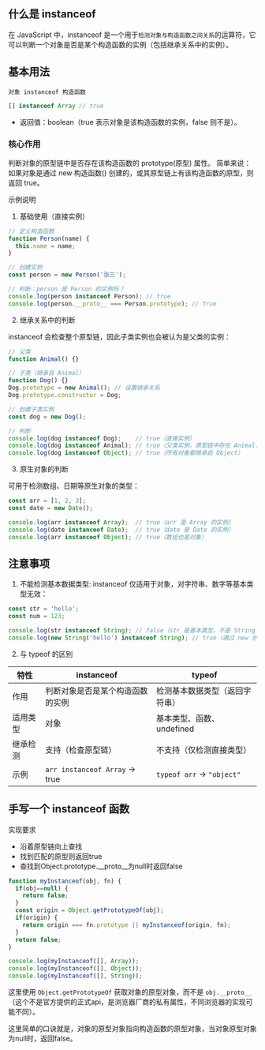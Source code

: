 ## 什么是 instanceof
在 JavaScript 中，instanceof 是一个用于`检测对象与构造函数之间关系`的运算符，它可以判断一个对象是否是某个构造函数的实例（包括继承关系中的实例）。

## 基本用法
`对象 instanceof 构造函数`

```js
[] instanceof Array // true
```

- 返回值：boolean（true 表示对象是该构造函数的实例，false 则不是）。

### 核心作用
判断对象的原型链中是否存在该构造函数的 prototype(原型) 属性。
简单来说：如果对象是通过 new 构造函数() 创建的，或其原型链上有该构造函数的原型，则返回 true。

示例说明
1. 基础使用（直接实例）
```js
// 定义构造函数
function Person(name) {
  this.name = name;
}

// 创建实例
const person = new Person('张三');

// 判断：person 是 Person 的实例吗？
console.log(person instanceof Person); // true
console.log(person.__proto__ === Person.prototype); // true
```
2. 继承关系中的判断

instanceof 会检查整个原型链，因此子类实例也会被认为是父类的实例：

```js
// 父类
function Animal() {}

// 子类（继承自 Animal）
function Dog() {}
Dog.prototype = new Animal(); // 设置继承关系
Dog.prototype.constructor = Dog;

// 创建子类实例
const dog = new Dog();

// 判断
console.log(dog instanceof Dog);    // true（直接实例）
console.log(dog instanceof Animal); // true（父类实例，原型链中存在 Animal.prototype）
console.log(dog instanceof Object); // true（所有对象都继承自 Object）
```

3. 原生对象的判断

可用于检测数组、日期等原生对象的类型：
```js
const arr = [1, 2, 3];
const date = new Date();

console.log(arr instanceof Array);  // true（arr 是 Array 的实例）
console.log(date instanceof Date);  // true（date 是 Date 的实例）
console.log(arr instanceof Object); // true（数组也是对象）
```

## 注意事项
1. 不能检测基本数据类型: instanceof 仅适用于对象，对字符串、数字等基本类型无效：
```js
const str = 'hello';
const num = 123;

console.log(str instanceof String); // false（str 是基本类型，不是 String 对象）
console.log(new String('hello') instanceof String); // true（通过 new 创建的对象）
```

2. 与 typeof 的区别

| 特性         | instanceof                          | typeof                                 |
|--------------|-------------------------------------|----------------------------------------|
| 作用         | 判断对象是否是某个构造函数的实例    | 检测基本数据类型（返回字符串）        |
| 适用类型     | 对象                                | 基本类型、函数、undefined             |
| 继承检测     | 支持（检查原型链）                  | 不支持（仅检测直接类型）              |
| 示例         | `arr instanceof Array` → true       | `typeof arr` → `"object"`             |

## 手写一个 instanceof 函数
实现要求
- 沿着原型链向上查找
- 找到匹配的原型则返回true
- 查找到Object.prototype.__proto__为null时返回false

```js
function myInstanceof(obj, fn) {
  if(obj==null) {
    return false;
  }
  const origin = Object.getPrototypeOf(obj);
  if(origin) {
    return origin === fn.prototype || myInstanceof(origin, fn);
  }
  return false;
}

console.log(myInstanceof([], Array));
console.log(myInstanceof([], Object));
console.log(myInstanceof([], String));
```

这里使用 `Object.getPrototypeOf` 获取对象的原型对象，而不是 `obj.__proto__`（这个不是官方提供的正式api，是浏览器厂商的私有属性，不同浏览器的实现可能不同）。

这里简单的口诀就是，对象的原型对象指向构造函数的原型对象，当对象原型对象为null时，返回false。